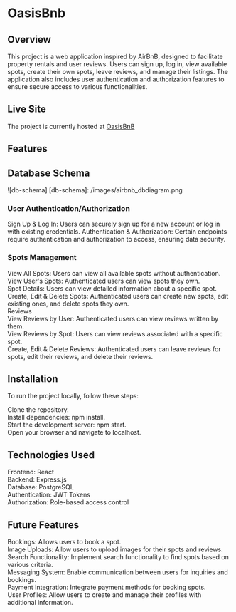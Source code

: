 # OasisBnb

## Overview
This project is a web application inspired by AirBnB, designed to facilitate property rentals and user reviews. Users can sign up, log in, view available spots, create their own spots, leave reviews, and manage their listings. The application also includes user authentication and authorization features to ensure secure access to various functionalities.

## Live Site
The project is currently hosted at [OasisBnB](https://api-bnb-project.onrender.com)

## Features

## Database Schema
![db-schema] [db-schema]: /images/airbnb_dbdiagram.png

### User Authentication/Authorization
Sign Up & Log In: Users can securely sign up for a new account or log in with existing credentials.
Authentication & Authorization: Certain endpoints require authentication and authorization to access, ensuring data security.

### Spots Management
View All Spots: Users can view all available spots without authentication.  
View User's Spots: Authenticated users can view spots they own.  
Spot Details: Users can view detailed information about a specific spot.  
Create, Edit & Delete Spots: Authenticated users can create new spots, edit existing ones, and delete spots they own.  
Reviews  
View Reviews by User: Authenticated users can view reviews written by them.  
View Reviews by Spot: Users can view reviews associated with a specific spot.  
Create, Edit & Delete Reviews: Authenticated users can leave reviews for spots, edit their reviews, and delete their reviews.  


## Installation
To run the project locally, follow these steps:  

Clone the repository.  
Install dependencies: npm install.  
Start the development server: npm start.  
Open your browser and navigate to localhost.  

## Technologies Used
Frontend: React  
Backend: Express.js  
Database: PostgreSQL  
Authentication: JWT Tokens  
Authorization: Role-based access control  

## Future Features
Bookings: Allows users to book a spot.   
Image Uploads: Allow users to upload images for their spots and reviews.  
Search Functionality: Implement search functionality to find spots based on various criteria.  
Messaging System: Enable communication between users for inquiries and bookings.  
Payment Integration: Integrate payment methods for booking spots.  
User Profiles: Allow users to create and manage their profiles with additional information.  

